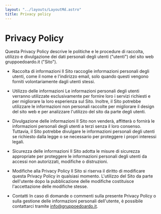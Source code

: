 ```yaml
---
layout: "../layouts/LayoutMd.astro"
title: Privacy policy
---
```


# Privacy Policy

Questa Privacy Policy descrive le politiche e le procedure di raccolta, utilizzo e divulgazione dei dati personali degli utenti ("utenti") del sito web gruppoedoardo.it ("Sito").

- Raccolta di informazioni
  Il Sito raccoglie informazioni personali degli utenti, come il nome e l'indirizzo email, solo quando questi vengono forniti volontariamente dagli utenti stessi.

- Utilizzo delle informazioni
  Le informazioni personali degli utenti verranno utilizzate esclusivamente per fornire loro i servizi richiesti e per migliorare la loro esperienza sul Sito. Inoltre, il Sito potrebbe utilizzare le informazioni non personali raccolte per migliorare il design del sito web e per analizzare l'utilizzo del sito da parte degli utenti.

- Divulgazione delle informazioni
  Il Sito non venderà, affitterà o fornirà le informazioni personali degli utenti a terzi senza il loro consenso. Tuttavia, il Sito potrebbe divulgare le informazioni personali degli utenti se richiesto dalla legge o se necessario per proteggere i propri interessi legali.

- Sicurezza delle informazioni
  Il Sito adotta le misure di sicurezza appropriate per proteggere le informazioni personali degli utenti da accessi non autorizzati, modifiche o distruzioni.

- Modifiche alla Privacy Policy
  Il Sito si riserva il diritto di modificare questa Privacy Policy in qualsiasi momento. L'utilizzo del Sito da parte dell'utente dopo la pubblicazione delle modifiche costituisce l'accettazione delle modifiche stesse.

- Contatti
  In caso di domande o commenti sulla presente Privacy Policy o sulla gestione delle informazioni personali dell'utente, è possibile contattarci tramite info@gruppoedoardo.it.
